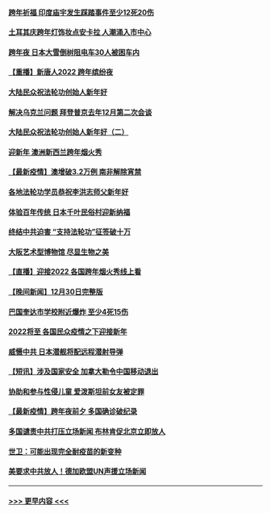 #### [跨年祈福 印度庙宇发生踩踏事件至少12死20伤](../pages/prog202/a103309146.md?t=01011450) 
#### [土耳其庆跨年灯饰妆点安卡拉 人潮涌入市中心](../pages/prog202/a103309054.md?t=01011450) 
#### [跨年夜 日本大雪倒树阻电车30人被困车内](../pages/prog202/a103309019.md?t=01011450) 
#### [【重播】新唐人2022 跨年缤纷夜](../pages/prog202/a103303736.md?t=01011450) 
#### [大陆民众祝法轮功创始人新年好](../pages/prog202/a103308650.md?t=01011450) 
#### [解决乌克兰问题 拜登普京去年12月第二次会谈](../pages/prog202/a103308858.md?t=01011450) 
#### [大陆民众祝法轮功创始人新年好（二）](../pages/prog202/a103308646.md?t=01011450) 
#### [迎新年 澳洲新西兰跨年烟火秀](../pages/prog202/a103308706.md?t=01011450) 
#### [【最新疫情】澳增破3.2万例 南非解除宵禁](../pages/prog202/a103308683.md?t=01011450) 
#### [各地法轮功学员恭祝李洪志师父新年好](../pages/prog202/a103308618.md?t=01011450) 
#### [体验百年传统 日本千叶民俗村迎新纳福](../pages/prog202/a103308484.md?t=01011450) 
#### [终结中共迫害 “支持法轮功”征签破十万](../pages/prog202/a103308597.md?t=01011450) 
#### [大阪艺术型博物馆 尽显生物之美](../pages/prog202/a103308384.md?t=01011450) 
#### [【直播】迎接2022 各国跨年烟火秀线上看](../pages/prog202/a103308120.md?t=01011450) 
#### [【晚间新闻】12月30日完整版](../pages/prog202/a103307967.md?t=01011450) 
#### [巴国奎达市学校附近爆炸 至少4死15伤](../pages/prog202/a103307970.md?t=01011450) 
#### [2022将至 各国民众疫情之下迎接新年](../pages/prog202/a103307787.md?t=01011450) 
#### [威慑中共 日本潜舰将配远程潜射导弹](../pages/prog202/a103307756.md?t=01011450) 
#### [【短讯】涉及国家安全 加拿大勒令中国移动退出](../pages/prog202/a103307497.md?t=01011450) 
#### [协助和参与性侵儿童 爱泼斯坦前女友被定罪](../pages/prog202/a103307555.md?t=01011450) 
#### [【最新疫情】跨年夜前夕 多国确诊破纪录](../pages/prog202/a103307514.md?t=01011450) 
#### [多国谴责中共打压立场新闻 布林肯促北京立即放人](../pages/prog202/a103307473.md?t=01011450) 
#### [世卫：可能出现完全耐疫苗的新变种](../pages/prog202/a103306914.md?t=01011450) 
#### [美要求中共放人！德加欧盟UN声援立场新闻](../pages/prog202/a103306865.md?t=01011450) 

----
#### [ >>> 更早内容 <<< ](../indexes/prog202-earlier.md)
